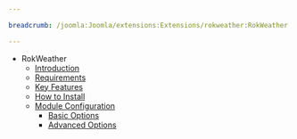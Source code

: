 ```yaml
---

breadcrumb: /joomla:Joomla/extensions:Extensions/rokweather:RokWeather

---
```


* RokWeather
    * [Introduction]()
    * [Requirements](INDEX.md#requirements)
    * [Key Features](INDEX.md#key-features)
    * [How to Install](INDEX.md#how-to-install)
    * [Module Configuration](rokweather_use.md)
    	* [Basic Options](rokweather_use.md#basic-options)
    	* [Advanced Options](rokweather_use.md#advanced-options)